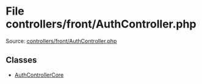 File controllers/front/AuthController.php
=========

Source: [controllers/front/AuthController.php](https://github.com/PrestaShop/PrestaShop/blob/1.6.1.1/controllers/front/AuthController.php)


Classes
-------

* [AuthControllerCore](class.AuthControllerCore.md)

